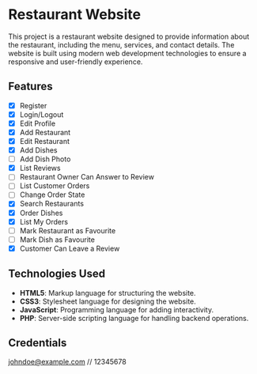 # Restaurant Website

This project is a restaurant website designed to provide information about the restaurant, including the menu, services, and contact details. The website is built using modern web development technologies to ensure a responsive and user-friendly experience.

## Features

- [x] Register
- [x] Login/Logout
- [x] Edit Profile
- [x] Add Restaurant
- [x] Edit Restaurant
- [x] Add Dishes
- [ ] Add Dish Photo
- [x] List Reviews
- [ ] Restaurant Owner Can Answer to Review
- [ ] List Customer Orders
- [ ] Change Order State
- [x] Search Restaurants
- [x] Order Dishes
- [x] List My Orders
- [ ] Mark Restaurant as Favourite
- [ ] Mark Dish as Favourite
- [x] Customer Can Leave a Review

## Technologies Used

- **HTML5**: Markup language for structuring the website.
- **CSS3**: Stylesheet language for designing the website.
- **JavaScript**: Programming language for adding interactivity.
- **PHP**: Server-side scripting language for handling backend operations.

## Credentials

johndoe@example.com // 12345678
